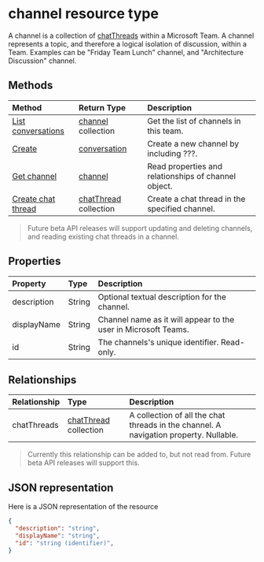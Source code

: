 # channel resource type

A channel is a collection of [chatThreads](chatthread.md) within a Microsoft Team.  A channel represents a topic, and therefore a logical isolation of discussion, within a Team. Examples can be "Friday Team Lunch" channel, and "Architecture Discussion" channel.


## Methods

| Method       | Return Type  |Description|
|:---------------|:--------|:----------|
|[List conversations](../api/group_list_channels.md) | [channel](channel.md) collection | Get the list of channels in this team.|
|[Create](../api/group_post_channel.md) | [conversation](channel.md) | Create a new channel by including ???.|
|[Get channel](../api/channel_get.md) | [channel](channel.md) | Read properties and relationships of channel object.|
|[Create chat  thread](../api/channel_post_chatthreads.md) | [chatThread](chatthread.md) collection| Create a chat thread in the specified channel.|

> Future beta API releases will support updating and deleting channels, and reading existing chat threads in a channel.

## Properties
| Property	   | Type	|Description|
|:---------------|:--------|:----------|
|description|String|Optional textual description for the channel.|
|displayName|String|Channel name as it will appear to the user in Microsoft Teams.|
|id|String|The channels's unique identifier. Read-only.|

## Relationships
| Relationship | Type	|Description|
|:---------------|:--------|:----------|
|chatThreads|[chatThread](chatthread.md) collection|A collection of all the chat threads in the channel. A navigation property. Nullable.|
> Currently this relationship can be added to, but not read from.  Future beta API releases will support this.


## JSON representation

Here is a JSON representation of the resource

<!-- {
  "blockType": "resource",
  "optionalProperties": [
    "chatthreads"
  ],
  "keyProperty": "id",
  "@odata.type": "microsoft.graph.channel"
}-->

```json
{
  "description": "string",
  "displayName": "string",
  "id": "string (identifier)",
}

```


<!-- uuid: 8fcb5dbc-d5aa-4681-8e31-b001d5168d79
2015-10-25 14:57:30 UTC -->
<!-- {
  "type": "#page.annotation",
  "description": "channel resource",
  "keywords": "",
  "section": "documentation",
  "tocPath": ""
}-->

